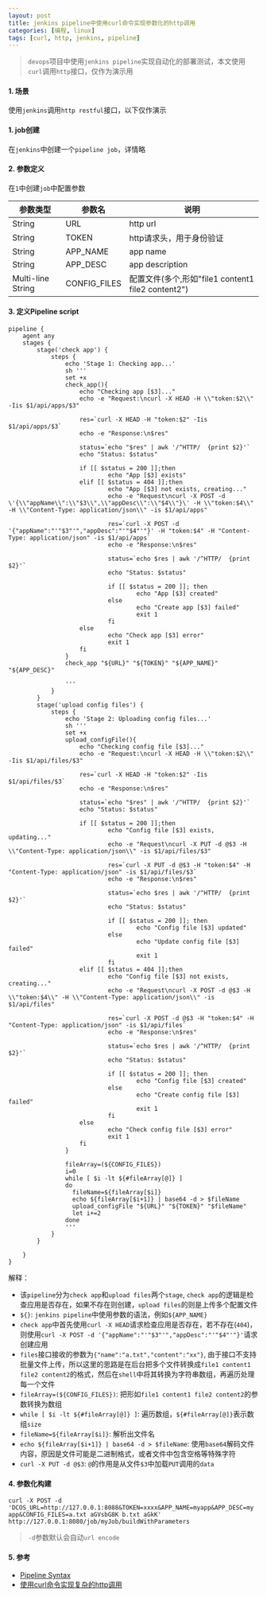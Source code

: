 ```yaml
---
layout: post
title: jenkins pipeline中使用curl命令实现参数化的http调用
categories: [编程, linux]
tags: [curl, http, jenkins, pipeline]
---
```



> `devops`项目中使用`jenkins pipeline`实现自动化的部署测试，本文使用`curl`调用`http`接口，仅作为演示用

#### 1. 场景

使用`jenkins`调用`http restful`接口，以下仅作演示

#### 1. job创建

在`jenkins`中创建一个`pipeline job`，详情略

#### 2. 参数定义

在`1`中创建`job`中配置参数

|参数类型   |   参数名  |  说明 |
| -------- | -------------------| ------------------------------ |
|String    |   URL         |     http url         |
|String    |   TOKEN         |     http请求头，用于身份验证         |
|String    |   APP_NAME         |     app name         |
|String    |   APP_DESC         |     app description         |
|Multi-line String| CONFIG_FILES   | 配置文件(多个,形如"file1 content1 file2 content2")       |

#### 3. 定义Pipeline script

```
pipeline {
    agent any
    stages {
        stage('check app') {
            steps {
                echo 'Stage 1: Checking app...'
                sh '''
				set +x
                check_app(){
					echo "Checking app [$3]..."
					echo -e "Request:\ncurl -X HEAD -H \\"token:$2\\" -Iis $1/api/apps/$3"

					res=`curl -X HEAD -H "token:$2" -Iis $1/api/apps/$3`
					echo -e "Response:\n$res"

					status=`echo "$res" | awk '/^HTTP/  {print $2}'`
					echo "Status: $status"

					if [[ $status = 200 ]];then
							echo "App [$3] exists"
					elif [[ $status = 404 ]];then
							echo "App [$3] not exists, creating..."
							echo -e "Request\ncurl -X POST -d \'{\\"appName\\":\\"$3\\",\\"appDesc\\":\\"$4\\"}\' -H \\"token:$4\\" -H \\"Content-Type: application/json\\" -is $1/api/apps"

							res=`curl -X POST -d '{"appName":"'"$3"'","appDesc":"'"$4"'"}' -H "token:$4" -H "Content-Type: application/json" -is $1/api/apps`
							echo -e "Response:\n$res"

							status=`echo $res | awk '/^HTTP/  {print $2}'`
							echo "Status: $status"

							if [[ $status = 200 ]]; then
									echo "App [$3] created"
							else
									echo "Create app [$3] failed"
									exit 1
							fi
					else
							echo "Check app [$3] error"
							exit 1
					fi
				}
                check_app "${URL}" "${TOKEN}" "${APP_NAME}" "${APP_DESC}"

                '''
            }
        }
        stage('upload config files') {
            steps {
                echo 'Stage 2: Uploading config files...'
                sh '''
				set +x
                upload_configFile(){
					echo "Checking config file [$3]..."
					echo -e "Request:\ncurl -X HEAD -H \\"token:$2\\" -Iis $1/api/files/$3"

					res=`curl -X HEAD -H "token:$2" -Iis $1/api/files/$3`
					echo -e "Response:\n$res"

					status=`echo "$res" | awk '/^HTTP/  {print $2}'`
					echo "Status: $status"

					if [[ $status = 200 ]];then
							echo "Config file [$3] exists, updating..."
							echo -e "Request\ncurl -X PUT -d @$3 -H \\"Content-Type: application/json\\" -is $1/api/files/$3"

							res=`curl -X PUT -d @$3 -H "token:$4" -H "Content-Type: application/json" -is $1/api/files/$3`
							echo -e "Response:\n$res"

							status=`echo $res | awk '/^HTTP/  {print $2}'`
							echo "Status: $status"

							if [[ $status = 200 ]]; then
									echo "Config file [$3] updated"
							else
									echo "Update config file [$3] failed"
									exit 1
							fi
					elif [[ $status = 404 ]];then
							echo "Config file [$3] not exists, creating..."
							echo -e "Request\ncurl -X POST -d @$3 -H \\"token:$4\\" -H \\"Content-Type: application/json\\" -is $1/api/files"

							res=`curl -X POST -d @$3 -H "token:$4" -H "Content-Type: application/json" -is $1/api/files`
							echo -e "Response:\n$res"

							status=`echo $res | awk '/^HTTP/  {print $2}'`
							echo "Status: $status"

							if [[ $status = 200 ]]; then
									echo "Config file [$3] created"
							else
									echo "Create config file [$3] failed"
									exit 1
							fi
					else
							echo "Check config file [$3] error"
							exit 1
					fi
				}
				
				fileArray=(${CONFIG_FILES})
				i=0
                while [ $i -lt ${#fileArray[@]} ]
                do
                  fileName=${fileArray[$i]}
                  echo ${fileArray[$i+1]} | base64 -d > $fileName
                  upload_configFile "${URL}" "${TOKEN}" "$fileName"
                  let i+=2
                done
                '''
            }
        }

    }
}
```

解释：

* 该`pipeline`分为`check app`和`upload files`两个`stage`, `check app`的逻辑是检查应用是否存在，如果不存在则创建，`upload files`的则是上传多个配置文件
* `${}`: `jenkins pipeline`中使用参数的语法，例如`${APP_NAME}`
* `check app`中首先使用`curl -X HEAD`请求检查应用是否存在，若不存在(`404`)，则使用`curl -X POST -d '{"appName":"'"$3"'","appDesc":"'"$4"'"}'`请求创建应用
* `files`接口接收的参数为`{"name":"a.txt","content":"xx"}`, 由于接口不支持批量文件上传，所以这里的思路是在后台把多个文件转换成`file1 content1 file2 content2`的格式，然后在`shell`中将其转换为字符串数组，再遍历处理每一个文件
* `fileArray=(${CONFIG_FILES})`: 把形如`file1 content1 file2 content2`的参数转换为数组
* `while [ $i -lt ${#fileArray[@]} ]`: 遍历数组，`${#fileArray[@]}`表示数组`size`
* `fileName=${fileArray[$i]}`: 解析出文件名
* `echo ${fileArray[$i+1]} | base64 -d > $fileName`: 使用`base64`解码文件内容，原因是文件可能是二进制格式，或者文件中包含空格等特殊字符
* `curl -X PUT -d @$3`: `@`的作用是从文件`$3`中加载`PUT`调用的`data`

#### 4. 参数化构建

```
curl -X POST -d 'DCOS_URL=http://127.0.0.1:8088&TOKEN=xxxx&APP_NAME=myapp&APP_DESC=my app&CONFIG_FILES=a.txt aGVsbG8K b.txt aGkK' http://127.0.0.1:8080/job/myJob/buildWithParameters
```

> `-d`参数默认会自动`url encode`

#### 5. 参考
* [Pipeline Syntax](https://jenkins.io/doc/book/pipeline/syntax/)
* [使用curl命令实现复杂的http调用]({{site.url}}/2018/03/08/curl-http-request)